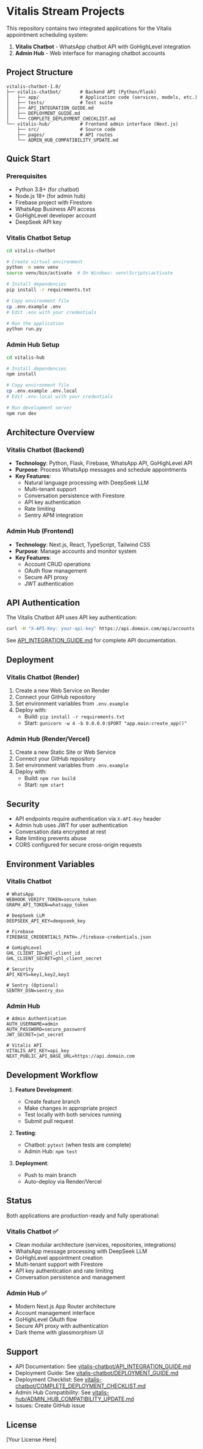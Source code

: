# Vitalis Stream Projects

This repository contains two integrated applications for the Vitalis appointment scheduling system:

1. **Vitalis Chatbot** - WhatsApp chatbot API with GoHighLevel integration
2. **Admin Hub** - Web interface for managing chatbot accounts

## Project Structure

```
vitalis-chatbot-1.0/
├── vitalis-chatbot/       # Backend API (Python/Flask)
│   ├── app/               # Application code (services, models, etc.)
│   ├── tests/             # Test suite
│   ├── API_INTEGRATION_GUIDE.md
│   ├── DEPLOYMENT_GUIDE.md
│   └── COMPLETE_DEPLOYMENT_CHECKLIST.md
└── vitalis-hub/           # Frontend admin interface (Next.js)
    ├── src/               # Source code
    ├── pages/             # API routes
    └── ADMIN_HUB_COMPATIBILITY_UPDATE.md
```

## Quick Start

### Prerequisites

- Python 3.8+ (for chatbot)
- Node.js 18+ (for admin hub)
- Firebase project with Firestore
- WhatsApp Business API access
- GoHighLevel developer account
- DeepSeek API key

### Vitalis Chatbot Setup

```bash
cd vitalis-chatbot

# Create virtual environment
python -m venv venv
source venv/bin/activate  # On Windows: venv\Scripts\activate

# Install dependencies
pip install -r requirements.txt

# Copy environment file
cp .env.example .env
# Edit .env with your credentials

# Run the application
python run.py
```

### Admin Hub Setup

```bash
cd vitalis-hub

# Install dependencies
npm install

# Copy environment file
cp .env.example .env.local
# Edit .env.local with your credentials

# Run development server
npm run dev
```

## Architecture Overview

### Vitalis Chatbot (Backend)

- **Technology**: Python, Flask, Firebase, WhatsApp API, GoHighLevel API
- **Purpose**: Process WhatsApp messages and schedule appointments
- **Key Features**:
  - Natural language processing with DeepSeek LLM
  - Multi-tenant support
  - Conversation persistence with Firestore
  - API key authentication
  - Rate limiting
  - Sentry APM integration

### Admin Hub (Frontend)

- **Technology**: Next.js, React, TypeScript, Tailwind CSS
- **Purpose**: Manage accounts and monitor system
- **Key Features**:
  - Account CRUD operations
  - OAuth flow management
  - Secure API proxy
  - JWT authentication

## API Authentication

The Vitalis Chatbot API uses API key authentication:

```bash
curl -H "X-API-Key: your-api-key" https://api.domain.com/api/accounts
```

See [API_INTEGRATION_GUIDE.md](API_INTEGRATION_GUIDE.md) for complete API documentation.

## Deployment

### Vitalis Chatbot (Render)

1. Create a new Web Service on Render
2. Connect your GitHub repository
3. Set environment variables from `.env.example`
4. Deploy with:
   - Build: `pip install -r requirements.txt`
   - Start: `gunicorn -w 4 -b 0.0.0.0:$PORT "app.main:create_app()"`

### Admin Hub (Render/Vercel)

1. Create a new Static Site or Web Service
2. Connect your GitHub repository
3. Set environment variables from `.env.example`
4. Deploy with:
   - Build: `npm run build`
   - Start: `npm start`

## Security

- API endpoints require authentication via `X-API-Key` header
- Admin hub uses JWT for user authentication
- Conversation data encrypted at rest
- Rate limiting prevents abuse
- CORS configured for secure cross-origin requests

## Environment Variables

### Vitalis Chatbot

```env
# WhatsApp
WEBHOOK_VERIFY_TOKEN=secure_token
GRAPH_API_TOKEN=whatsapp_token

# DeepSeek LLM
DEEPSEEK_API_KEY=deepseek_key

# Firebase
FIREBASE_CREDENTIALS_PATH=./firebase-credentials.json

# GoHighLevel
GHL_CLIENT_ID=ghl_client_id
GHL_CLIENT_SECRET=ghl_client_secret

# Security
API_KEYS=key1,key2,key3

# Sentry (Optional)
SENTRY_DSN=sentry_dsn
```

### Admin Hub

```env
# Admin Authentication
AUTH_USERNAME=admin
AUTH_PASSWORD=secure_password
JWT_SECRET=jwt_secret

# Vitalis API
VITALIS_API_KEY=api_key
NEXT_PUBLIC_API_BASE_URL=https://api.domain.com
```

## Development Workflow

1. **Feature Development**:
   - Create feature branch
   - Make changes in appropriate project
   - Test locally with both services running
   - Submit pull request

2. **Testing**:
   - Chatbot: `pytest` (when tests are complete)
   - Admin Hub: `npm test`

3. **Deployment**:
   - Push to main branch
   - Auto-deploy via Render/Vercel

## Status

Both applications are production-ready and fully operational:

### Vitalis Chatbot ✅
- Clean modular architecture (services, repositories, integrations)
- WhatsApp message processing with DeepSeek LLM
- GoHighLevel appointment creation
- Multi-tenant support with Firestore
- API key authentication and rate limiting
- Conversation persistence and management

### Admin Hub ✅
- Modern Next.js App Router architecture
- Account management interface
- GoHighLevel OAuth flow
- Secure API proxy with authentication
- Dark theme with glassmorphism UI

## Support

- API Documentation: See [vitalis-chatbot/API_INTEGRATION_GUIDE.md](vitalis-chatbot/API_INTEGRATION_GUIDE.md)
- Deployment Guide: See [vitalis-chatbot/DEPLOYMENT_GUIDE.md](vitalis-chatbot/DEPLOYMENT_GUIDE.md)
- Deployment Checklist: See [vitalis-chatbot/COMPLETE_DEPLOYMENT_CHECKLIST.md](vitalis-chatbot/COMPLETE_DEPLOYMENT_CHECKLIST.md)
- Admin Hub Compatibility: See [vitalis-hub/ADMIN_HUB_COMPATIBILITY_UPDATE.md](vitalis-hub/ADMIN_HUB_COMPATIBILITY_UPDATE.md)
- Issues: Create GitHub issue

## License

[Your License Here]